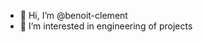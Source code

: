 - 👋 Hi, I’m @benoit-clement
- 👀 I’m interested in engineering of projects

<!---
benoit-clement/benoit-clement is a ✨ special ✨ repository because its `README.md` (this file) appears on your GitHub profile.
You can click the Preview link to take a look at your changes.
--->
